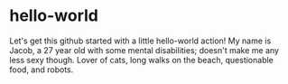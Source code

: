 # hello-world
Let's get this github started with a little hello-world action!
My name is Jacob, a 27 year old with some mental disabilities; doesn't make me any less sexy though.
Lover of cats, long walks on the beach, questionable food, and robots.
